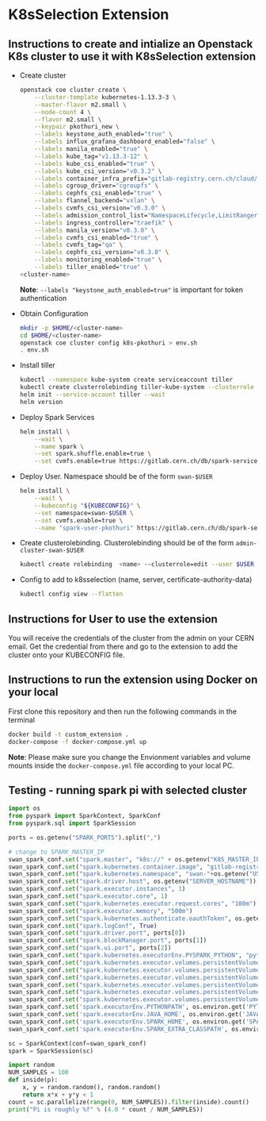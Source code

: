 # K8sSelection Extension

## Instructions to create and intialize an Openstack K8s cluster to use it with K8sSelection extension

* Create cluster
    ```bash
    openstack coe cluster create \
        --cluster-template kubernetes-1.13.3-3 \
        --master-flavor m2.small \
        --node-count 4 \
        --flavor m2.small \
        --keypair pkothuri_new \
        --labels keystone_auth_enabled="true" \
        --labels influx_grafana_dashboard_enabled="false" \
        --labels manila_enabled="true" \
        --labels kube_tag="v1.13.3-12" \
        --labels kube_csi_enabled="true" \
        --labels kube_csi_version="v0.3.2" \
        --labels container_infra_prefix="gitlab-registry.cern.ch/cloud/atomic-system-containers/" \
        --labels cgroup_driver="cgroupfs" \
        --labels cephfs_csi_enabled="true" \
        --labels flannel_backend="vxlan" \
        --labels cvmfs_csi_version="v0.3.0" \
        --labels admission_control_list="NamespaceLifecycle,LimitRanger,ServiceAccount,DefaultStorageClass,DefaultTolerationSeconds,MutatingAdmissionWebhook,ValidatingAdmissionWebhook,ResourceQuota,Priority" \
        --labels ingress_controller="traefik" \
        --labels manila_version="v0.3.0" \
        --labels cvmfs_csi_enabled="true" \
        --labels cvmfs_tag="qa" \
        --labels cephfs_csi_version="v0.3.0" \
        --labels monitoring_enabled="true" \
        --labels tiller_enabled="true" \
  <cluster-name>
    ```
    **Note**: `--labels "keystone_auth_enabled=true"` is important for token authentication

* Obtain Configuration
    ```bash
    mkdir -p $HOME/<cluster-name>
    cd $HOME/<cluster-name>
    openstack coe cluster config k8s-pkothuri > env.sh
    . env.sh
    ```

* Install tiller
    ```bash
    kubectl --namespace kube-system create serviceaccount tiller
    kubectl create clusterrolebinding tiller-kube-system --clusterrole cluster-admin --serviceaccount=kube-system:tiller
    helm init --service-account tiller --wait
    helm version
    ```

* Deploy Spark Services
    ```bash
    helm install \
        --wait \
        --name spark \
        --set spark.shuffle.enable=true \
        --set cvmfs.enable=true https://gitlab.cern.ch/db/spark-service/spark-service-charts/raw/master/cern-spark-services-1.0.0.tgz
    ```

* Deploy User. Namespace should be of the form `swan-$USER`
    ```bash
    helm install \
        --wait \
        --kubeconfig "${KUBECONFIG}" \
        --set namespace=swan-$USER \
        --set cvmfs.enable=true \
        --name "spark-user-pkothuri" https://gitlab.cern.ch/db/spark-service/spark-service-charts/raw/master/cern-spark-user-1.0.0.tgz
    ```

* Create clusterolebinding. Clusterolebinding should be of the form `admin-cluster-swan-$USER`
    ```bash
    kubectl create rolebinding  <name> --clusterrole=edit --user $USER --namespace=swan-$USER
    ```

* Config to add to k8sselection (name, server, certificate-authority-data)
    ```bash
    kubectl config view --flatten
    ```

## Instructions for User to use the extension

You will receive the credentials of the cluster from the admin on your CERN email. Get the credential from there and go to the extension to add the cluster onto your KUBECONFIG file.


## Instructions to run the extension using Docker on your local

First clone this repository and then run the following commands in the terminal

```bash
docker build -t custom_extension .
docker-compose -f docker-compose.yml up
```

**Note**: Please make sure you change the Envionment variables and volume mounts inside the `docker-compose.yml` file according to your local PC.

## Testing - running spark pi with selected cluster

```python
import os
from pyspark import SparkContext, SparkConf
from pyspark.sql import SparkSession

ports = os.getenv("SPARK_PORTS").split(",")

# change to SPARK_MASTER_IP
swan_spark_conf.set("spark.master", "k8s://" + os.getenv("K8S_MASTER_IP"))
swan_spark_conf.set("spark.kubernetes.container.image", "gitlab-registry.cern.ch/db/spark-service/docker-registry/swan:v1")
swan_spark_conf.set("spark.kubernetes.namespace", "swan-"+os.getenv("USER"))
swan_spark_conf.set("spark.driver.host", os.getenv("SERVER_HOSTNAME"))
swan_spark_conf.set("spark.executor.instances", 1)
swan_spark_conf.set("spark.executor.core", 1)
swan_spark_conf.set("spark.kubernetes.executor.request.cores", "100m")
swan_spark_conf.set("spark.executor.memory", "500m")
swan_spark_conf.set("spark.kubernetes.authenticate.oauthToken", os.getenv("OS_TOKEN"))
swan_spark_conf.set("spark.logConf", True)
swan_spark_conf.set("spark.driver.port", ports[0])
swan_spark_conf.set("spark.blockManager.port", ports[1])
swan_spark_conf.set("spark.ui.port", ports[2])
swan_spark_conf.set("spark.kubernetes.executorEnv.PYSPARK_PYTHON", "python3")
swan_spark_conf.set("spark.kubernetes.executor.volumes.persistentVolumeClaim.sft-cern-ch.mount.path","/cvmfs/sft.cern.ch")
swan_spark_conf.set("spark.kubernetes.executor.volumes.persistentVolumeClaim.sft-cern-ch.mount.readOnly", True)
swan_spark_conf.set("spark.kubernetes.executor.volumes.persistentVolumeClaim.sft-cern-ch.options.claimName", "cvmfs-sft-cern-ch-pvc")
swan_spark_conf.set("spark.kubernetes.executor.volumes.persistentVolumeClaim.sft-nightlies-cern-ch.mount.path", "/cvmfs/sft-nightlies.cern.ch")
swan_spark_conf.set("spark.kubernetes.executor.volumes.persistentVolumeClaim.sft-nightlies-cern-ch.mount.readOnly", True)
swan_spark_conf.set("spark.kubernetes.executor.volumes.persistentVolumeClaim.sft-nightlies-cern-ch.options.claimName", "cvmfs-sft-nightlies-cern-ch-pvc")
swan_spark_conf.set('spark.executorEnv.PYTHONPATH', os.environ.get('PYTHONPATH'))
swan_spark_conf.set('spark.executorEnv.JAVA_HOME', os.environ.get('JAVA_HOME'))
swan_spark_conf.set('spark.executorEnv.SPARK_HOME', os.environ.get('SPARK_HOME'))
swan_spark_conf.set('spark.executorEnv.SPARK_EXTRA_CLASSPATH', os.environ.get('SPARK_DIST_CLASSPATH'))

sc = SparkContext(conf=swan_spark_conf)
spark = SparkSession(sc)

import random
NUM_SAMPLES = 100
def inside(p):
    x, y = random.random(), random.random()
    return x*x + y*y < 1
count = sc.parallelize(range(0, NUM_SAMPLES)).filter(inside).count()
print("Pi is roughly %f" % (4.0 * count / NUM_SAMPLES))
```